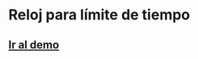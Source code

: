 # Reloj para límite de tiempo

## <a href="https://visual-clock.netlify.app/" target="_blank"> Ir al demo </a>
